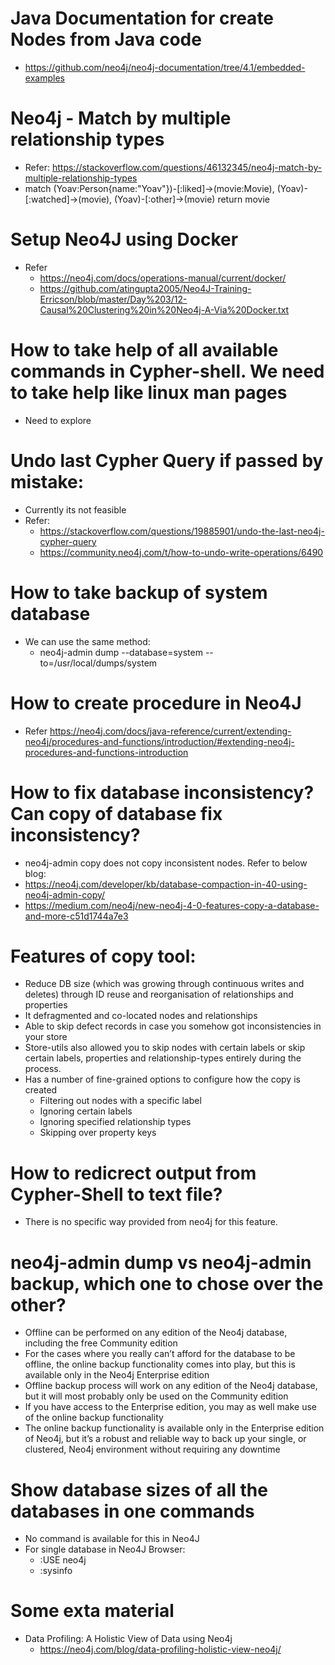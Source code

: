 # Java Documentation for create Nodes from Java code
 - https://github.com/neo4j/neo4j-documentation/tree/4.1/embedded-examples


# Neo4j - Match by multiple relationship types
 - Refer:  https://stackoverflow.com/questions/46132345/neo4j-match-by-multiple-relationship-types
 - match (Yoav:Person{name:"Yoav"})-[:liked]->(movie:Movie), (Yoav)-[:watched]->(movie), (Yoav)-[:other]->(movie) return movie

# Setup Neo4J using Docker
 - Refer
	- https://neo4j.com/docs/operations-manual/current/docker/
	- https://github.com/atingupta2005/Neo4J-Training-Erricson/blob/master/Day%203/12-Causal%20Clustering%20in%20Neo4j-A-Via%20Docker.txt
 

# How to take help of all available commands in Cypher-shell. We need to take help like linux man pages
 - Need to explore
 
# Undo last Cypher Query if passed by mistake:
 - Currently its not feasible
  - Refer:
    -  https://stackoverflow.com/questions/19885901/undo-the-last-neo4j-cypher-query
    - https://community.neo4j.com/t/how-to-undo-write-operations/6490


# How to take backup of system database
 - We can use the same method:
	 - neo4j-admin dump --database=system  --to=/usr/local/dumps/system


# How to create procedure in Neo4J
 - Refer https://neo4j.com/docs/java-reference/current/extending-neo4j/procedures-and-functions/introduction/#extending-neo4j-procedures-and-functions-introduction

# How to fix database inconsistency? Can copy of database fix inconsistency?
 - neo4j-admin copy does not copy inconsistent nodes. Refer to below blog:
  - https://neo4j.com/developer/kb/database-compaction-in-40-using-neo4j-admin-copy/
  - https://medium.com/neo4j/new-neo4j-4-0-features-copy-a-database-and-more-c51d1744a7e3
  
  # Features of copy tool:
   - Reduce DB size (which was growing through continuous writes and deletes) through ID reuse and reorganisation of relationships and properties
   - It defragmented and co-located nodes and relationships
   - Able to skip defect records in case you somehow got inconsistencies in your store
   - Store-utils also allowed you to skip nodes with certain labels or skip certain labels, properties and relationship-types entirely during the process.
   - Has a number of fine-grained options to configure how the copy is created
     - Filtering out nodes with a specific label
	 - Ignoring certain labels
	 - Ignoring specified relationship types
	 - Skipping over property keys
	 
  
# How to redicrect output from Cypher-Shell to text file?
 - There is no specific way provided from neo4j for this feature.

# neo4j-admin dump vs neo4j-admin backup, which one to chose over the other?
 - Offline can be performed on any edition of the Neo4j database, including the free Community edition
 - For the cases where you really can’t afford for the database to be offline, the online backup functionality comes into play, but this is available only in the Neo4j Enterprise edition
 - Offline backup process will work on any edition of the Neo4j database, but it will most probably only be used on the Community edition
 - If you have access to the Enterprise edition, you may as well make use of the online backup functionality
 - The online backup functionality is available only in the Enterprise edition of Neo4j, but it’s a robust and reliable way to back up your single, or clustered, Neo4j environment without requiring any downtime

# Show database sizes of all the databases in one commands
  - No command is available for this in Neo4J
  - For single database in Neo4J Browser:
    - :USE neo4j
	- :sysinfo

# Some exta material
  - Data Profiling: A Holistic View of Data using Neo4j
    - https://neo4j.com/blog/data-profiling-holistic-view-neo4j/


